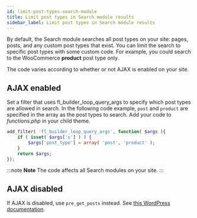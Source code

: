 ```yaml
---
id: limit-post-types-search-module
title: Limit post types in Search module results
sidebar_label: Limit post types in Search module results
---
```


By default, the Search module searches all post types on your site: pages, posts, and any custom post types that exist. You can limit the search to specific post types with some custom code. For example, you could search to the WooCommerce **product** post type only.

The code varies according to whether or not AJAX is enabled on your site.

## AJAX enabled

Set a filter that uses fl_builder_loop_query_args to specify which post types are allowed in search.
In the following code example, `post` and `product` are specified in the array as the post types to search. Add your code to *functions.php* in your child theme.

```php
add_filter( 'fl_builder_loop_query_args', function( $args ){
	if ( isset( $args['s'] ) ) {
		$args['post_type'] = array( 'post', 'product' );
	}
	return $args;
});
```

:::note **Note**
The code affects all Search modules on your site.
:::

## AJAX disabled

If AJAX is disabled, use `pre_get_posts` instead. See [this WordPress documentation](https://developer.wordpress.org/reference/hooks/pre_get_posts/).
